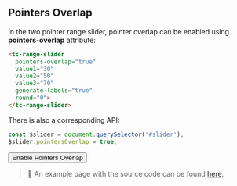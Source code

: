 ## Pointers Overlap

<div data-examples="pointers-overlap"></div>

In the two pointer range slider, pointer overlap can be enabled using **pointers-overlap** attribute:

```html
<tc-range-slider 
  pointers-overlap="true" 
  value1="30" 
  value2="50"
  value3="70"
  generate-labels="true"
  round="0">
</tc-range-slider>
```

<div class="my-12 flex flex-col items-center">
    <tc-range-slider
        pointers-overlap="true" 
        value1="30" 
        value2="50"
        value3="70"
        generate-labels="true"
        round="0"></tc-range-slider>
</div>

There is also a corresponding API:

```js
const $slider = document.querySelector('#slider');
$slider.pointersOverlap = true;
```

<div class="my-12 flex flex-col items-center">
    <tc-range-slider
        id="slider-20"
        value1="30" 
        value2="70"
        generate-labels="true"
        round="0"></tc-range-slider>
    <div class="flex items-center">
        <button id="pointers-overlap-toggle-btn" type="button" class="group inline-flex items-center h-9 rounded-full text-sm font-semibold whitespace-nowrap px-3 focus:outline-none focus:ring-2 bg-sky-50 text-sky-600 hover:bg-sky-100 hover:text-sky-700 focus:ring-sky-600 mt-8 mx-2">Enable Pointers Overlap</button>
    </div>
</div> 

> :pushpin: An example page with the source code can be found [here](https://github.com/toolcool-org/toolcool-range-slider/blob/main/examples/16-two-pointers-min-max-distance.html).